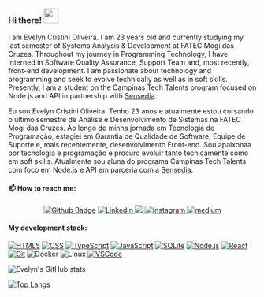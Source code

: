 ### Hi there! <img src="https://camo.githubusercontent.com/e8e7b06ecf583bc040eb60e44eb5b8e0ecc5421320a92929ce21522dbc34c891/68747470733a2f2f6d656469612e67697068792e636f6d2f6d656469612f6876524a434c467a6361737252346961377a2f67697068792e676966" width="30px" data-canonical-src="https://media.giphy.com/media/hvRJCLFzcasrR4ia7z/giphy.gif" style="max-width:100%;">

I am Evelyn Cristini Oliveira. I am 23 years old and currently studying my last semester of Systems Analysis & Development at FATEC Mogi das Cruzes. Throughout my journey in Programming Technology, I have interned in Software Quality Assurance, Support Team and, most recently, front-end development.
I am passionate about technology and programming and seek to evolve technically as well as in soft skills. Presently, I am a student on the Campinas Tech Talents program focused on Node.js and API in partnership with [Sensedia](https://br.sensedia.com/).

Eu sou Evelyn Cristini Oliveira. Tenho 23 anos e atualmente estou cursando o último semestre de Análise e Desenvolvimento de Sistemas na FATEC Mogi das Cruzes. Ao longo de minha jornada em Tecnologia de Programação, estagiei em Garantia de Qualidade de Software, Equipe de Suporte e, mais recentemente, desenvolvimento Front-end. Sou apaixonaa por tecnologia e programação e procuro evoluir tanto tecnicamente como em soft skills. Atualmente sou aluna do programa Campinas Tech Talents com foco em Node.js e API em parceria com a [Sensedia](https://br.sensedia.com/).

#### 📫 How to reach me:
<div align="center">
<a href="https://github.com/EvyOliveira"><img src="https://camo.githubusercontent.com/10e4220ca4d7b2cbb4b120fd64a8428b574a093c1f53781d7c4de3d3b2c364f4/68747470733a2f2f696d672e736869656c64732e696f2f62616467652f2d4769746875622d3030303f7374796c653d666c61742d737175617265266c6f676f3d476974687562266c6f676f436f6c6f723d7768697465266c696e6b3d68747470733a2f2f6769746875622e636f6d2f53616e64796172615065726573" alt="Github Badge" data-canonical-src="https://img.shields.io/badge/-Github-000?style=flat-square&amp;logo=Github&amp;logoColor=white&amp;link=https://github.com/EvyOliveira" style="max-width:100%;"></a>
<a href="https://www.linkedin.com/in/evelyncristinioliveira/" rel="nofollow">
	<img src="https://camo.githubusercontent.com/1598532a3542326fff0ea5e0481f39287c1a1a201b07b4fff95c5ecd6a30553e/68747470733a2f2f696d672e736869656c64732e696f2f62616467652f4c696e6b6564496e2d2532333030373742352e7376673f267374796c653d666c61742d737175617265266c6f676f3d6c696e6b6564696e266c6f676f436f6c6f723d7768697465" alt="LinkedIn" data-canonical-src="https://img.shields.io/badge/LinkedIn-%230077B5.svg?&amp;style=flat-square&amp;logo=linkedin&amp;logoColor=white" style="max-width:100%;">
</a>
<a href="https://api.whatsapp.com/send?phone=5511963860768&text=Ol%C3%A1,%20Evelyn!%20Tudo%20bem?%20Visitei%20teu%20Github%20e%20fiquei%20interessado(a)%20no%20teu%20perfil.%20" rel="nofollow">
    <img src="https://camo.githubusercontent.com/4dbe2651bbc447f0593c26035cf794a008635358f8a868d8eca752cb8ddef103/68747470733a2f2f696d672e736869656c64732e696f2f62616467652f57686174736170702d627269676874677265656e3f7374796c653d666c6174266c6f676f3d5768617473417070266c6f676f436f6c6f723d7768697465266c6162656c436f6c6f723d627269676874677265656e" data-canonical-src="https://img.shields.io/badge/Whatsapp-brightgreen?style=flat&amp;logo=WhatsApp&amp;logoColor=white&amp;labelColor=brightgreen" style="max-width:100%;">
  </a>
<a href="https://www.instagram.com/evycoliveira/" rel="nofollow">
	<img src="https://camo.githubusercontent.com/b091cb88e26295fdc73b1f1f91d812216757930cb4d60f7951a07deff2a53fd5/68747470733a2f2f696d672e736869656c64732e696f2f62616467652f496e7374616772616d2d2532334534343035462e7376673f267374796c653d666c61742d737175617265266c6f676f3d696e7374616772616d266c6f676f436f6c6f723d7768697465" alt="Instagram" data-canonical-src="https://img.shields.io/badge/Instagram-%23E4405F.svg?&amp;style=flat-square&amp;logo=instagram&amp;logoColor=white" style="max-width:100%;">
</a>
<a href="https://medium.com/@evelyn.oliveira" rel="nofollow">
	<img src="https://camo.githubusercontent.com/35b14b228e430c7f39f7a176007450936c99c9db42d170119d88d63044b27070/68747470733a2f2f696d672e736869656c64732e696f2f62616467652f6d656469756d2d626c61636b3f267374796c653d666c61742d737175617265266c6f676f3d6d656469756d266c6f676f436f6c6f723d7768697465" alt="medium" data-canonical-src="https://img.shields.io/badge/medium-black?&amp;style=flat-square&amp;logo=medium&amp;logoColor=white" style="max-width:100%;">
</a>
</div>

#### My development stack:
<p>
<a target="_blank" rel="noopener noreferrer" href="https://camo.githubusercontent.com/96a539d0f4942d7f622d96b43372b8e6038ff508e690609b1ffc1fc3108025bb/68747470733a2f2f696d672e736869656c64732e696f2f62616467652f2d48544d4c352d3030303f266c6f676f3d68746d6c35266c6f676f436f6c6f723d453334463236"><img src="https://camo.githubusercontent.com/96a539d0f4942d7f622d96b43372b8e6038ff508e690609b1ffc1fc3108025bb/68747470733a2f2f696d672e736869656c64732e696f2f62616467652f2d48544d4c352d3030303f266c6f676f3d68746d6c35266c6f676f436f6c6f723d453334463236" alt="HTML5" data-canonical-src="https://img.shields.io/badge/-HTML5-000?&amp;logo=html5&amp;logoColor=E34F26" style="max-width:100%;"></a>
<a target="_blank" rel="noopener noreferrer" href="https://camo.githubusercontent.com/9aa9859905af6a3b26edde4a73cf1974ed9ae204b16f24f4b704b5cafe1159c2/68747470733a2f2f696d672e736869656c64732e696f2f62616467652f2d4353532d3030303f266c6f676f3d63737333266c6f676f436f6c6f723d313537324236"><img src="https://camo.githubusercontent.com/9aa9859905af6a3b26edde4a73cf1974ed9ae204b16f24f4b704b5cafe1159c2/68747470733a2f2f696d672e736869656c64732e696f2f62616467652f2d4353532d3030303f266c6f676f3d63737333266c6f676f436f6c6f723d313537324236" alt="CSS" data-canonical-src="https://img.shields.io/badge/-CSS-000?&amp;logo=css3&amp;logoColor=1572B6" style="max-width:100%;"></a>
<a href="https://github.com/AlvaroIsrael?tab=repositories&amp;q=&amp;type=&amp;language=typescript"><img src="https://camo.githubusercontent.com/cd84d2faff733f9729916b6d04ae189daaea4bc1773dd6202d5c3006cfcc8d64/68747470733a2f2f696d672e736869656c64732e696f2f62616467652f2d547970655363726970742d3030303f266c6f676f3d54797065536372697074266c6f676f436f6c6f723d303037414343" alt="TypeScript" data-canonical-src="https://img.shields.io/badge/-TypeScript-000?&amp;logo=TypeScript&amp;logoColor=007ACC" style="max-width:100%;"></a>
<a href="https://github.com/AlvaroIsrael?tab=repositories&amp;q=&amp;type=&amp;language=javascript"><img src="https://camo.githubusercontent.com/4b4858ab474b4aaf1d67602c602f1149a7666b04563d1e674a21922d66537b14/68747470733a2f2f696d672e736869656c64732e696f2f62616467652f2d4a6176615363726970742d3030303f266c6f676f3d4a617661536372697074266c6f676f436f6c6f723d646463353038" alt="JavaScript" data-canonical-src="https://img.shields.io/badge/-JavaScript-000?&amp;logo=JavaScript&amp;logoColor=ddc508" style="max-width:100%;"></a>
<a target="_blank" rel="noopener noreferrer" href="https://camo.githubusercontent.com/95905b50b09c5e69676230acd9d0e0b44ab2dc094d3a8347a2a54551447f877f/68747470733a2f2f696d672e736869656c64732e696f2f62616467652f2d53514c6974652d3030303f266c6f676f3d73716c697465266c6f676f436f6c6f723d303033423537"><img src="https://camo.githubusercontent.com/95905b50b09c5e69676230acd9d0e0b44ab2dc094d3a8347a2a54551447f877f/68747470733a2f2f696d672e736869656c64732e696f2f62616467652f2d53514c6974652d3030303f266c6f676f3d73716c697465266c6f676f436f6c6f723d303033423537" alt="SQLite" data-canonical-src="https://img.shields.io/badge/-SQLite-000?&amp;logo=sqlite&amp;logoColor=003B57" style="max-width:100%;"></a>
<a target="_blank" rel="noopener noreferrer" href="https://camo.githubusercontent.com/0d9f8bd3d43bc594427c62272f5401afa6bd17c7ff6f49a34b2609d6d501ebc5/68747470733a2f2f696d672e736869656c64732e696f2f62616467652f2d4e6f64652d3030303f266c6f676f3d6e6f64652e6a73"><img src="https://camo.githubusercontent.com/0d9f8bd3d43bc594427c62272f5401afa6bd17c7ff6f49a34b2609d6d501ebc5/68747470733a2f2f696d672e736869656c64732e696f2f62616467652f2d4e6f64652d3030303f266c6f676f3d6e6f64652e6a73" alt="Node.js" data-canonical-src="https://img.shields.io/badge/-Node-000?&amp;logo=node.js" style="max-width:100%;"></a>
<a target="_blank" rel="noopener noreferrer" href="https://camo.githubusercontent.com/6424c761a99e4d5a5dba0f726fd292a299dc8e695868dce735863ddd6ec753f3/68747470733a2f2f696d672e736869656c64732e696f2f62616467652f2d52656163742d3030303f266c6f676f3d5265616374"><img src="https://camo.githubusercontent.com/6424c761a99e4d5a5dba0f726fd292a299dc8e695868dce735863ddd6ec753f3/68747470733a2f2f696d672e736869656c64732e696f2f62616467652f2d52656163742d3030303f266c6f676f3d5265616374" alt="React" data-canonical-src="https://img.shields.io/badge/-React-000?&amp;logo=React" style="max-width:100%;"></a>
<a target="_blank" rel="noopener noreferrer" href="https://camo.githubusercontent.com/9214e5fd18afbe0ab6bdfab82679f2ac9ebc67fbdc27d3f688f286c3cc67882b/68747470733a2f2f696d672e736869656c64732e696f2f62616467652f2d4769742d3030303f266c6f676f3d676974266c6f676f436f6c6f723d463035303332"><img src="https://camo.githubusercontent.com/9214e5fd18afbe0ab6bdfab82679f2ac9ebc67fbdc27d3f688f286c3cc67882b/68747470733a2f2f696d672e736869656c64732e696f2f62616467652f2d4769742d3030303f266c6f676f3d676974266c6f676f436f6c6f723d463035303332" alt="Git" data-canonical-src="https://img.shields.io/badge/-Git-000?&amp;logo=git&amp;logoColor=F05032" style="max-width:100%;"></a>
<img src="https://camo.githubusercontent.com/d55267447719050ab5ebca59a39b16b7161fb1231c85105dc7485cb21f4ca449/68747470733a2f2f696d672e736869656c64732e696f2f62616467652f2d446f636b65722d3030303f266c6f676f3d446f636b6572" alt="Docker" data-canonical-src="https://img.shields.io/badge/-Docker-000?&amp;logo=Docker" style="max-width:100%;">
<img src="https://camo.githubusercontent.com/44e0c70bbcf2f8c51d4810c166f23586e8aa5f40f4f2cad2b62b6bf781ae0793/68747470733a2f2f696d672e736869656c64732e696f2f62616467652f2d4c696e75782d3030303f266c6f676f3d4c696e7578266c6f676f436f6c6f723d464343363234" alt="Linux" data-canonical-src="https://img.shields.io/badge/-Linux-000?&amp;logo=Linux&amp;logoColor=FCC624" style="max-width:100%;">
<a target="_blank" rel="noopener noreferrer" href="https://camo.githubusercontent.com/f30491a1c341147136840d3ce75f7b97068782aad038cb52aad45ed2e6145c0b/68747470733a2f2f696d672e736869656c64732e696f2f62616467652f2d5653436f64652d3030303f266c6f676f3d56697375616c25323053747564696f253230436f6465266c6f676f436f6c6f723d303037414343"><img src="https://camo.githubusercontent.com/f30491a1c341147136840d3ce75f7b97068782aad038cb52aad45ed2e6145c0b/68747470733a2f2f696d672e736869656c64732e696f2f62616467652f2d5653436f64652d3030303f266c6f676f3d56697375616c25323053747564696f253230436f6465266c6f676f436f6c6f723d303037414343" alt="VSCode" data-canonical-src="https://img.shields.io/badge/-VSCode-000?&amp;logo=Visual%20Studio%20Code&amp;logoColor=007ACC" style="max-width:100%;"></a>
</p>

![Evelyn's GitHub stats](https://github-readme-stats.vercel.app/api?username=evyoliveira&show_icons=true&theme=dark&hide_border=true&cache_seconds=2000&include_all_commits=true&count_private=true)

[![Top Langs](https://github-readme-stats.vercel.app/api/top-langs/?username=evyoliveira&layout=compact&theme=dark&hide_border=true&cache_seconds=2000)](https://github.com/evyoliveira/github-readme-stats)
<!--
**EvyOliveira/EvyOliveira** is a ✨ _special_ ✨ repository because its `README.md` (this file) appears on your GitHub profile.

Here are some ideas to get you started:

- 🔭 I’m currently working on ...
- 🌱 I’m currently learning ...
- 👯 I’m looking to collaborate on ...
- 🤔 I’m looking for help with ...
- 💬 Ask me about ...
- 📫 How to reach me: ...
- 😄 Pronouns: ...
- ⚡ Fun fact: ...
-->
